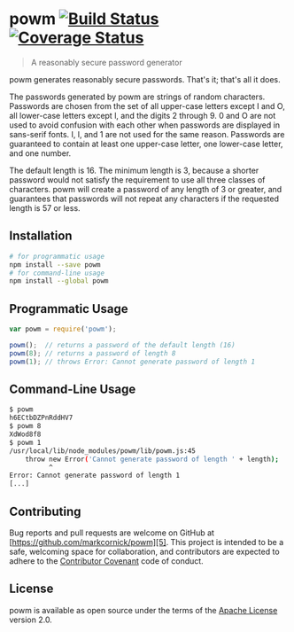 # powm [![Build Status][1]][3] [![Coverage Status][2]][4]

> A reasonably secure password generator

powm generates reasonably secure passwords. That's it; that's all it does.

The passwords generated by powm are strings of random characters. Passwords are
chosen from the set of all upper-case letters except I and O, all lower-case
letters except l, and the digits 2 through 9. 0 and O are not used to avoid
confusion with each other when passwords are displayed in sans-serif fonts. I,
l, and 1 are not used for the same reason. Passwords are guaranteed to contain
at least one upper-case letter, one lower-case letter, and one number.

The default length is 16. The minimum length is 3, because a shorter password
would not satisfy the requirement to use all three classes of characters. powm
will create a password of any length of 3 or greater, and guarantees that
passwords will not repeat any characters if the requested length is 57 or less.

## Installation

```bash
# for programmatic usage
npm install --save powm
# for command-line usage
npm install --global powm
```

## Programmatic Usage

```js
var powm = require('powm');

powm();  // returns a password of the default length (16)
powm(8); // returns a password of length 8
powm(1); // throws Error: Cannot generate password of length 1
```

## Command-Line Usage

```bash
$ powm
h6ECtbDZPnRddHV7
$ powm 8
XdWod8f8
$ powm 1
/usr/local/lib/node_modules/powm/lib/powm.js:45
    throw new Error('Cannot generate password of length ' + length);
          ^
Error: Cannot generate password of length 1
[...]
```

## Contributing

Bug reports and pull requests are welcome on GitHub at
[https://github.com/markcornick/powm][5]. This project is intended to be a safe,
welcoming space for collaboration, and contributors are expected to adhere to
the [Contributor Covenant][6] code of conduct.

## License

powm is available as open source under the terms of the [Apache License][7]
version 2.0.

[1]: https://travis-ci.org/markcornick/powm.svg

[2]: https://coveralls.io/repos/markcornick/powm/badge.svg?branch=master&service=github

[3]: https://travis-ci.org/markcornick/powm

[4]: https://coveralls.io/github/markcornick/powm?branch=master

[5]: https://github.com/markcornick/powm

[6]: http://contributor-covenant.org

[7]: http://www.apache.org/licenses/LICENSE-2.0
